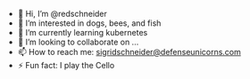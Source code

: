 - 👋 Hi, I’m @redschneider
- 👀 I’m interested in dogs, bees, and fish
- 🌱 I’m currently learning kubernetes
- 💞️ I’m looking to collaborate on ...
- 📫 How to reach me: sigridschneider@defenseunicorns.com
- ⚡ Fun fact: I play the Cello

<!---
redschneider/redschneider is a ✨ special ✨ repository because its `README.md` (this file) appears on your GitHub profile.
You can click the Preview link to take a look at your changes.
--->
